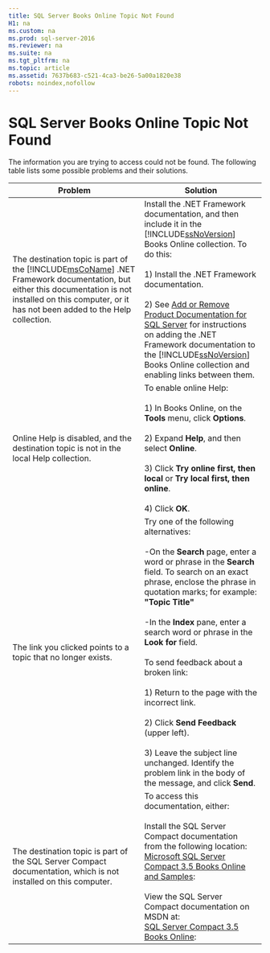 ```yaml
---
title: SQL Server Books Online Topic Not Found
H1: na
ms.custom: na
ms.prod: sql-server-2016
ms.reviewer: na
ms.suite: na
ms.tgt_pltfrm: na
ms.topic: article
ms.assetid: 7637b683-c521-4ca3-be26-5a00a1820e38
robots: noindex,nofollow
---
```

# SQL Server Books Online Topic Not Found
  The information you are trying to access could not be found. The following table lists some possible problems and their solutions.  
  
|Problem|Solution|  
|-------------|--------------|  
|The destination topic is part of the [!INCLUDE[msCoName](../../Token/Other/msCoName_md.md)] .NET Framework documentation, but either this documentation is not installed on this computer, or it has not been added to the Help collection.|Install the .NET Framework documentation, and then include it in the [!INCLUDE[ssNoVersion](../../Token/Other/ssNoVersion_md.md)] Books Online collection. To do this:<br /><br /> 1\) Install the .NET Framework documentation.<br /><br /> 2\) See [Add or Remove Product Documentation for SQL Server](../Topic/Add%20or%20Remove%20Product%20Documentation%20for%20SQL%20Server.md) for instructions on adding the .NET Framework documentation to the [!INCLUDE[ssNoVersion](../../Token/Other/ssNoVersion_md.md)] Books Online collection and enabling links between them.|  
|Online Help is disabled, and the destination topic is not in the local Help collection.|To enable online Help:<br /><br /> 1\) In Books Online, on the **Tools** menu, click **Options**.<br /><br /> 2\) Expand **Help**, and then select **Online**.<br /><br /> 3\) Click **Try online first, then local** or **Try local first, then online**.<br /><br /> 4\) Click **OK**.|  
|The link you clicked points to a topic that no longer exists.|Try one of the following alternatives:<br /><br /> \-On the **Search** page, enter a word or phrase in the **Search** field. To search on an exact phrase, enclose the phrase in quotation marks; for example: <br />                  **"Topic Title"**<br /><br /> \-In the **Index** pane, enter a search word or phrase in the **Look for** field.<br /><br /> To send feedback about a broken link:<br /><br /> 1\) Return to the page with the incorrect link.<br /><br /> 2\) Click **Send Feedback** \(upper left\).<br /><br /> 3\) Leave the subject line unchanged. Identify the problem link in the body of the message, and click **Send**.|  
|The destination topic is part of the SQL Server Compact documentation, which is not installed on this computer.|To access this documentation, either:<br /><br /> Install the SQL Server Compact documentation from the following location: <br />                  [Microsoft SQL Server Compact 3.5 Books Online and Samples](http://go.microsoft.com/fwlink/?LinkID=80743):<br /><br /> View the SQL Server Compact documentation on MSDN at: <br />                  [SQL Server Compact 3.5 Books Online](http://go.microsoft.com/fwlink/?LinkID=120931):|  
  
  
